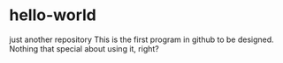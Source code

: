 # hello-world
just another repository
This is the first program in github to be designed. 
Nothing that special about using it, right?

